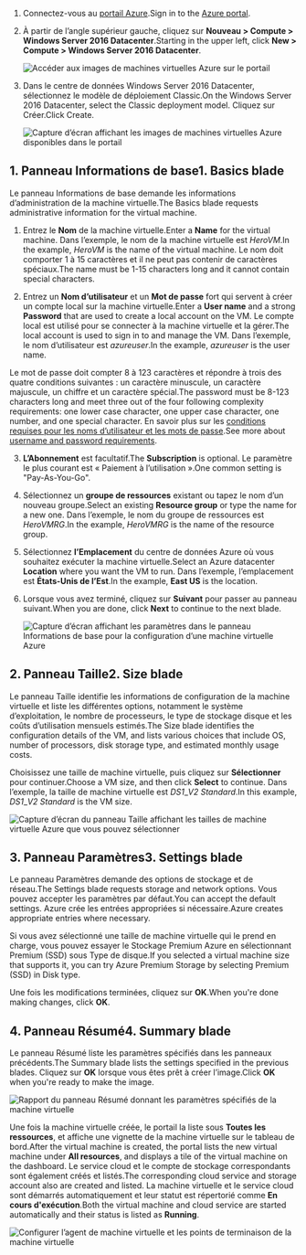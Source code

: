 1. <span data-ttu-id="46409-101">Connectez-vous au [portail Azure](https://portal.azure.com).</span><span class="sxs-lookup"><span data-stu-id="46409-101">Sign in to the [Azure portal](https://portal.azure.com).</span></span>

2. <span data-ttu-id="46409-102">À partir de l’angle supérieur gauche, cliquez sur **Nouveau > Compute > Windows Server 2016 Datacenter**.</span><span class="sxs-lookup"><span data-stu-id="46409-102">Starting in the upper left, click **New > Compute > Windows Server 2016 Datacenter**.</span></span>

    ![Accéder aux images de machines virtuelles Azure sur le portail](./media/virtual-machines-common-portal-create-fqdn/marketplace-new.png)

3. <span data-ttu-id="46409-104">Dans le centre de données Windows Server 2016 Datacenter, sélectionnez le modèle de déploiement Classic.</span><span class="sxs-lookup"><span data-stu-id="46409-104">On the Windows Server 2016 Datacenter, select the Classic deployment model.</span></span> <span data-ttu-id="46409-105">Cliquez sur Créer.</span><span class="sxs-lookup"><span data-stu-id="46409-105">Click Create.</span></span>

    ![Capture d’écran affichant les images de machines virtuelles Azure disponibles dans le portail](./media/virtual-machines-common-portal-create-fqdn/deployment-classic-model.png)

## <a name="1-basics-blade"></a><span data-ttu-id="46409-107">1. Panneau Informations de base</span><span class="sxs-lookup"><span data-stu-id="46409-107">1. Basics blade</span></span>

<span data-ttu-id="46409-108">Le panneau Informations de base demande les informations d’administration de la machine virtuelle.</span><span class="sxs-lookup"><span data-stu-id="46409-108">The Basics blade requests administrative information for the virtual machine.</span></span>

1. <span data-ttu-id="46409-109">Entrez le **Nom** de la machine virtuelle.</span><span class="sxs-lookup"><span data-stu-id="46409-109">Enter a **Name** for the virtual machine.</span></span> <span data-ttu-id="46409-110">Dans l’exemple, le nom de la machine virtuelle est _HeroVM_.</span><span class="sxs-lookup"><span data-stu-id="46409-110">In the example, _HeroVM_ is the name of the virtual machine.</span></span> <span data-ttu-id="46409-111">Le nom doit comporter 1 à 15 caractères et il ne peut pas contenir de caractères spéciaux.</span><span class="sxs-lookup"><span data-stu-id="46409-111">The name must be 1-15 characters long and it cannot contain special characters.</span></span>

2. <span data-ttu-id="46409-112">Entrez un **Nom d’utilisateur** et un **Mot de passe** fort qui servent à créer un compte local sur la machine virtuelle.</span><span class="sxs-lookup"><span data-stu-id="46409-112">Enter a **User name** and a strong **Password** that are used to create a local account on the VM.</span></span> <span data-ttu-id="46409-113">Le compte local est utilisé pour se connecter à la machine virtuelle et la gérer.</span><span class="sxs-lookup"><span data-stu-id="46409-113">The local account is used to sign in to and manage the VM.</span></span> <span data-ttu-id="46409-114">Dans l’exemple, le nom d’utilisateur est _azureuser_.</span><span class="sxs-lookup"><span data-stu-id="46409-114">In the example, _azureuser_ is the user name.</span></span>

 <span data-ttu-id="46409-115">Le mot de passe doit compter 8 à 123 caractères et répondre à trois des quatre conditions suivantes : un caractère minuscule, un caractère majuscule, un chiffre et un caractère spécial.</span><span class="sxs-lookup"><span data-stu-id="46409-115">The password must be 8-123 characters long and meet three out of the four following complexity requirements: one lower case character, one upper case character, one number, and one special character.</span></span> <span data-ttu-id="46409-116">En savoir plus sur les [conditions requises pour les noms d’utilisateur et les mots de passe](../articles/virtual-machines/windows/faq.md).</span><span class="sxs-lookup"><span data-stu-id="46409-116">See more about [username and password requirements](../articles/virtual-machines/windows/faq.md).</span></span>

3. <span data-ttu-id="46409-117">**L’Abonnement** est facultatif.</span><span class="sxs-lookup"><span data-stu-id="46409-117">The **Subscription** is optional.</span></span> <span data-ttu-id="46409-118">Le paramètre le plus courant est « Paiement à l’utilisation ».</span><span class="sxs-lookup"><span data-stu-id="46409-118">One common setting is "Pay-As-You-Go".</span></span>

4. <span data-ttu-id="46409-119">Sélectionnez un **groupe de ressources** existant ou tapez le nom d’un nouveau groupe.</span><span class="sxs-lookup"><span data-stu-id="46409-119">Select an existing **Resource group** or type the name for a new one.</span></span> <span data-ttu-id="46409-120">Dans l’exemple, le nom du groupe de ressources est _HeroVMRG_.</span><span class="sxs-lookup"><span data-stu-id="46409-120">In the example, _HeroVMRG_ is the name of the resource group.</span></span>

5. <span data-ttu-id="46409-121">Sélectionnez **l’Emplacement** du centre de données Azure où vous souhaitez exécuter la machine virtuelle.</span><span class="sxs-lookup"><span data-stu-id="46409-121">Select an Azure datacenter **Location** where you want the VM to run.</span></span> <span data-ttu-id="46409-122">Dans l’exemple, l’emplacement est **États-Unis de l’Est**.</span><span class="sxs-lookup"><span data-stu-id="46409-122">In the example, **East US** is the location.</span></span>

6. <span data-ttu-id="46409-123">Lorsque vous avez terminé, cliquez sur **Suivant** pour passer au panneau suivant.</span><span class="sxs-lookup"><span data-stu-id="46409-123">When you are done, click **Next** to continue to the next blade.</span></span>

    ![Capture d’écran affichant les paramètres dans le panneau Informations de base pour la configuration d’une machine virtuelle Azure](./media/virtual-machines-common-portal-create-fqdn/basics-blade-classic.png)

## <a name="2-size-blade"></a><span data-ttu-id="46409-125">2. Panneau Taille</span><span class="sxs-lookup"><span data-stu-id="46409-125">2. Size blade</span></span>

<span data-ttu-id="46409-126">Le panneau Taille identifie les informations de configuration de la machine virtuelle et liste les différentes options, notamment le système d’exploitation, le nombre de processeurs, le type de stockage disque et les coûts d’utilisation mensuels estimés.</span><span class="sxs-lookup"><span data-stu-id="46409-126">The Size blade identifies the configuration details of the VM, and lists various choices that include OS, number of processors, disk storage type, and estimated monthly usage costs.</span></span>  

<span data-ttu-id="46409-127">Choisissez une taille de machine virtuelle, puis cliquez sur **Sélectionner** pour continuer.</span><span class="sxs-lookup"><span data-stu-id="46409-127">Choose a VM size, and then click **Select** to continue.</span></span> <span data-ttu-id="46409-128">Dans l’exemple, la taille de machine virtuelle est _DS1_\__V2 Standard_.</span><span class="sxs-lookup"><span data-stu-id="46409-128">In this example, _DS1_\__V2 Standard_ is the VM size.</span></span>

  ![Capture d’écran du panneau Taille affichant les tailles de machine virtuelle Azure que vous pouvez sélectionner](./media/virtual-machines-common-portal-create-fqdn/vm-size-classic.png)


## <a name="3-settings-blade"></a><span data-ttu-id="46409-130">3. Panneau Paramètres</span><span class="sxs-lookup"><span data-stu-id="46409-130">3. Settings blade</span></span>

<span data-ttu-id="46409-131">Le panneau Paramètres demande des options de stockage et de réseau.</span><span class="sxs-lookup"><span data-stu-id="46409-131">The Settings blade requests storage and network options.</span></span> <span data-ttu-id="46409-132">Vous pouvez accepter les paramètres par défaut.</span><span class="sxs-lookup"><span data-stu-id="46409-132">You can accept the default settings.</span></span> <span data-ttu-id="46409-133">Azure crée les entrées appropriées si nécessaire.</span><span class="sxs-lookup"><span data-stu-id="46409-133">Azure creates appropriate entries where necessary.</span></span>

<span data-ttu-id="46409-134">Si vous avez sélectionné une taille de machine virtuelle qui le prend en charge, vous pouvez essayer le Stockage Premium Azure en sélectionnant Premium (SSD) sous Type de disque.</span><span class="sxs-lookup"><span data-stu-id="46409-134">If you selected a virtual machine size that supports it, you can try Azure Premium Storage by selecting Premium (SSD) in Disk type.</span></span>

<span data-ttu-id="46409-135">Une fois les modifications terminées, cliquez sur **OK**.</span><span class="sxs-lookup"><span data-stu-id="46409-135">When you're done making changes, click **OK**.</span></span>

## <a name="4-summary-blade"></a><span data-ttu-id="46409-136">4. Panneau Résumé</span><span class="sxs-lookup"><span data-stu-id="46409-136">4. Summary blade</span></span>

<span data-ttu-id="46409-137">Le panneau Résumé liste les paramètres spécifiés dans les panneaux précédents.</span><span class="sxs-lookup"><span data-stu-id="46409-137">The Summary blade lists the settings specified in the previous blades.</span></span> <span data-ttu-id="46409-138">Cliquez sur **OK** lorsque vous êtes prêt à créer l’image.</span><span class="sxs-lookup"><span data-stu-id="46409-138">Click **OK** when you're ready to make the image.</span></span>

 ![Rapport du panneau Résumé donnant les paramètres spécifiés de la machine virtuelle](./media/virtual-machines-common-portal-create-fqdn/summary-blade-classic.png)

<span data-ttu-id="46409-140">Une fois la machine virtuelle créée, le portail la liste sous **Toutes les ressources**, et affiche une vignette de la machine virtuelle sur le tableau de bord.</span><span class="sxs-lookup"><span data-stu-id="46409-140">After the virtual machine is created, the portal lists the new virtual machine under **All resources**, and displays a tile of the virtual machine on the dashboard.</span></span> <span data-ttu-id="46409-141">Le service cloud et le compte de stockage correspondants sont également créés et listés.</span><span class="sxs-lookup"><span data-stu-id="46409-141">The corresponding cloud service and storage account also are created and listed.</span></span> <span data-ttu-id="46409-142">La machine virtuelle et le service cloud sont démarrés automatiquement et leur statut est répertorié comme **En cours d'exécution**.</span><span class="sxs-lookup"><span data-stu-id="46409-142">Both the virtual machine and cloud service are started automatically and their status is listed as **Running**.</span></span>

 ![Configurer l’agent de machine virtuelle et les points de terminaison de la machine virtuelle](./media/virtual-machines-common-portal-create-fqdn/portal-with-new-vm.png)
